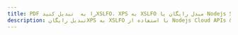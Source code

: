 ---title: PDF را به  تبدیل کنیدXSLFO، XPS به XSLFO مبدل رایگان یا Nodejs SDKdescription: تبدیل رایگانXPS به XSLFO با استفاده از Nodejs Cloud APIs & SDK همچنین اسناد PDF را در Cloud ایجاد، ویرایش و رندر کنید.---